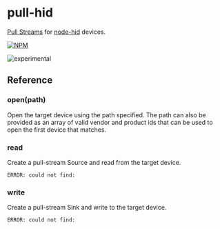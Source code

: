 # pull-hid

[Pull Streams](http://github.com/dominictarr/pull-stream) for
[node-hid](https://github.com/node-hid/node-hid) devices.


[![NPM](https://nodei.co/npm/pull-hid.png)](https://nodei.co/npm/pull-hid/)

![experimental](https://img.shields.io/badge/stability-experimental-red.svg)

## Reference

### open(path)

Open the target device using the path specified. The path can also be
provided as an array of valid vendor and product ids that can be used to
open the first device that matches.

### read

Create a pull-stream Source and read from the target device.

```
ERROR: could not find: 
```

### write

Create a pull-stream Sink and write to the target device.

```
ERROR: could not find: 
```
